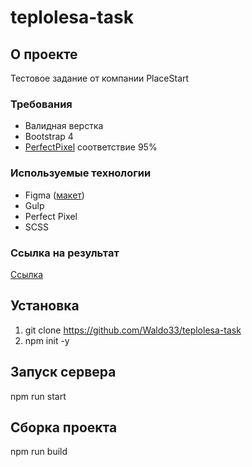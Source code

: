 # teplolesa-task

## О проекте

Тестовое задание от компании PlaceStart

### Требования

- Валидная верстка
- Bootstrap 4
- [PerfectPixel](https://chrome.google.com/webstore/detail/perfectpixel-by-welldonec/dkaagdgjmgdmbnecmcefdhjekcoceebi?hl=ru) соответствие 95%

### Используемые технологии

- Figma ([макет](https://www.figma.com/file/JnDBZwVv236Yaar3vGYShn/teplolesa_fullsite?node-id=45%3A0))
- Gulp
- Perfect Pixel
- SCSS

### Ссылка на результат

[Ссылка](http://vlgd35.ru)

## Установка

1. git clone https://github.com/Waldo33/teplolesa-task
2. npm init -y

## Запуск сервера

npm run start

## Сборка проекта

npm run build
